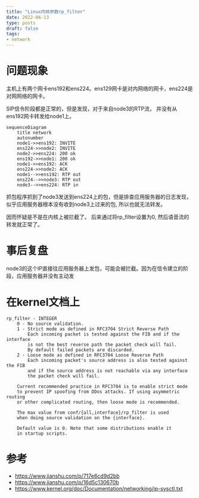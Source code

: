```yaml
---
title: "Linux内核参数rp_filter"
date: 2022-06-13
type: posts
draft: false
tags:
- network
---
```


# 问题现象

主机上有两个网卡ens192和ens224。ens129网卡是对内网络的网卡，ens224是对网网络的网卡。

SIP信令阶段都是正常的，但是发现，对于来自node3的RTP流， 并没有从ens192网卡转发给node1上。



```mermaid
sequenceDiagram
    title network
    autonumber
    node1->>ens192: INVITE
    ens224->>node2: INVITE
    node2->>ens224: 200 ok
    ens192->>node1: 200 ok
    node1->>ens192: ACK
    ens224->>node2: ACK
    node1-->>ens192: RTP out
    ens224-->>node3: RTP out
    node3-->>ens224: RTP in
```

抓包程序抓到了node3发送到ens224上的包，但是排查应用服务器的日志发现，似乎应用服务器根本没有收到node3上过来的包, 所以也就无法转发。

因而怀疑是不是在内核上被拦截了。 后来通过将rp_filter设置为0, 然后语音流的转发就正常了。

# 事后复盘

node3的这个IP直接往应用服务器上发包，可能会被拦截。因为在信令建立的阶段，应用服务器并没有主动发



# 在kernel文档上 

```
rp_filter - INTEGER
	0 - No source validation.
	1 - Strict mode as defined in RFC3704 Strict Reverse Path
	    Each incoming packet is tested against the FIB and if the interface
	    is not the best reverse path the packet check will fail.
	    By default failed packets are discarded.
	2 - Loose mode as defined in RFC3704 Loose Reverse Path
	    Each incoming packet's source address is also tested against the FIB
	    and if the source address is not reachable via any interface
	    the packet check will fail.

	Current recommended practice in RFC3704 is to enable strict mode
	to prevent IP spoofing from DDos attacks. If using asymmetric routing
	or other complicated routing, then loose mode is recommended.

	The max value from conf/{all,interface}/rp_filter is used
	when doing source validation on the {interface}.

	Default value is 0. Note that some distributions enable it
	in startup scripts.
```


# 参考
- https://www.jianshu.com/p/717e6cd9d2bb
- https://www.jianshu.com/p/16d5c130670b
- https://www.kernel.org/doc/Documentation/networking/ip-sysctl.txt
